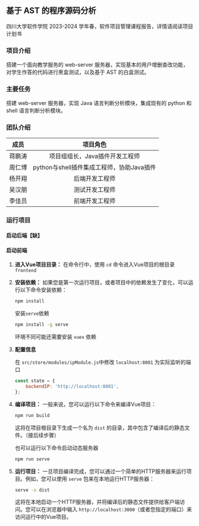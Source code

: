 ## 基于 AST 的程序源码分析
四川大学软件学院 2023-2024 学年春，软件项目管理课程报告，详情请阅读项目计划书

### 项目介绍

搭建一个面向教学服务的 web-server 服务器，实现基本的用户增删查改功能，对学生作答的代码进行黑盒测试，以及基于 AST 的白盒测试。

### 主要任务

搭建 web-server 服务器，实现 Java 语言判断分析模块，集成现有的 python 和 shell 语言判断分析模块。

### 团队介绍

| 成员  |             项目角色             |
|-----|:----------------------------:|
| 蒋鹏涛 |      项目组组长，Java插件开发工程师       |
| 周仁博 | python与shell插件集成工程师，协助Java插件 |
| 杨开翔 |           后端开发工程师            |
| 吴汉朋 |           测试开发工程师            |
| 李佳员 |           前端开发工程师            |

### 运行项目

#### 启动后端【缺】

#### 启动前端

1. **进入Vue项目目录：** 在命令行中，使用 `cd` 命令进入Vue项目的根目录`frontend`

2. **安装依赖：** 如果您是第一次运行项目，或者项目中的依赖发生了变化，可以运行以下命令安装依赖：

   ```bash
   npm install
   ```

   安装`serve`依赖

   ```bash
   npm install -g serve
   ```

   环境不同可能还需要安装 `vuex` 依赖

3. **配置信息**

   在 `src/store/modules/ipModule.js`中修改 `localhost:8081` 为实际监听的端口

   ```js
   const state = {
       backendIP: 'http://localhost:8081',
   };
   ```

4. **编译项目：** 一般来说，您可以运行以下命令来编译Vue项目：

   ```bash
   npm run build
   ```

   这将在项目根目录下生成一个名为 `dist` 的目录，其中包含了编译后的静态文件。（接后续步骤）

   也可以运行以下命令启动动态服务器

   ```bash
   npm run serve
   ```

5. **运行项目：** 一旦项目编译完成，您可以通过一个简单的HTTP服务器来运行项目。例如，您可以使用 `serve` 包来在本地运行HTTP服务器：

   ```bash
   serve -s dist
   ```

   这将在本地启动一个HTTP服务器，并将编译后的静态文件提供给客户端访问。您可以在浏览器中输入 `http://localhost:3000`（或者您指定的端口）来访问运行中的Vue项目。

